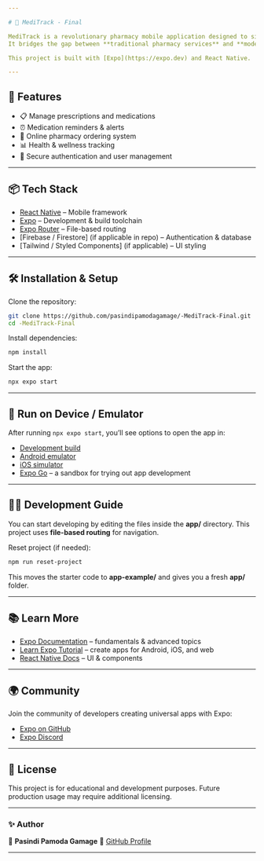```yaml
---

# 🏥 MediTrack - Final

MediTrack is a revolutionary pharmacy mobile application designed to simplify pharmacy services while encouraging healthier lifestyles.  
It bridges the gap between **traditional pharmacy services** and **modern digital convenience** with a user-friendly and efficient experience.  

This project is built with [Expo](https://expo.dev) and React Native.

---
```


## 🚀 Features

- 📋 Manage prescriptions and medications  
- ⏰ Medication reminders & alerts  
- 🛒 Online pharmacy ordering system  
- 📊 Health & wellness tracking  
- 🔐 Secure authentication and user management  

---

## 📦 Tech Stack

- [React Native](https://reactnative.dev/) – Mobile framework  
- [Expo](https://expo.dev/) – Development & build toolchain  
- [Expo Router](https://expo.dev/router/introduction) – File-based routing  
- [Firebase / Firestore] (if applicable in repo) – Authentication & database  
- [Tailwind / Styled Components] (if applicable) – UI styling  

---

## 🛠️ Installation & Setup

Clone the repository:

```bash
git clone https://github.com/pasindipamodagamage/-MediTrack-Final.git
cd -MediTrack-Final
````

Install dependencies:

```bash
npm install
```

Start the app:

```bash
npx expo start
```

---

## 📱 Run on Device / Emulator

After running `npx expo start`, you’ll see options to open the app in:

* [Development build](https://docs.expo.dev/develop/development-builds/introduction/)
* [Android emulator](https://docs.expo.dev/workflow/android-studio-emulator/)
* [iOS simulator](https://docs.expo.dev/workflow/ios-simulator/)
* [Expo Go](https://expo.dev/go) – a sandbox for trying out app development

---

## 🧑‍💻 Development Guide

You can start developing by editing the files inside the **app/** directory.
This project uses **file-based routing** for navigation.

Reset project (if needed):

```bash
npm run reset-project
```

This moves the starter code to **app-example/** and gives you a fresh **app/** folder.

---

## 📚 Learn More

* [Expo Documentation](https://docs.expo.dev/) – fundamentals & advanced topics
* [Learn Expo Tutorial](https://docs.expo.dev/tutorial/introduction/) – create apps for Android, iOS, and web
* [React Native Docs](https://reactnative.dev/) – UI & components

---

## 🌍 Community

Join the community of developers creating universal apps with Expo:

* [Expo on GitHub](https://github.com/expo/expo)
* [Expo Discord](https://chat.expo.dev)

---

## 📄 License

This project is for educational and development purposes.
Future production usage may require additional licensing.

---

### ✨ Author

👤 **Pasindi Pamoda Gamage**
📌 [GitHub Profile](https://github.com/pasindipamodagamage)

---